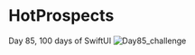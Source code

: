 # HotProspects
Day 85, 100 days of SwiftUI
![Day85_challenge](https://user-images.githubusercontent.com/31348180/95084787-390dbd80-06d3-11eb-9fd3-88b119fa163d.jpeg)
